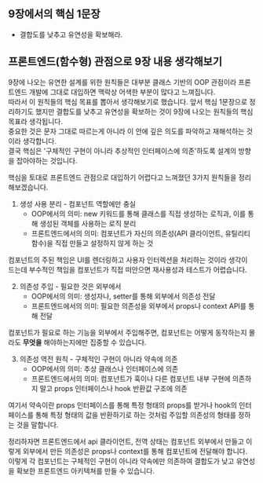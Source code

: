 ## 9장에서의 핵심 1문장
- 결합도를 낮추고 유연성을 확보해라.

## 프론트엔드(함수형) 관점으로 9장 내용 생각해보기
9장에 나오는 유연한 설계를 위한 원칙들은 대부분 클래스 기반의 OOP 관점이라 프론트엔드 개발에 그대로 대입하면 맥락상 어색한 부분이 많다고 느껴집니다.</br>
따라서 이 원칙들의 핵심 목표를 뽑아서 생각해보기로 했습니다. 앞서 핵심 1문장으로 정리하기도 했지만 결합도를 낮추고 유연성을 확보하는 것이 9장에 나오는 원칙들의 핵심 목표라 생각됩니다.</br>
중요한 것은 문자 그대로 따르는게 아니라 이 안에 깊은 의도를 파악하고 재해석하는 것이라 생각합니다.</br>
결국 핵심은 '구체적인 구현이 아니라 추상적인 인터페이스에 의존'하도록 설계의 방향을 잡아야하는 것입니다.

핵심을 토대로 프론트엔드 관점으로 대입하기 어렵다고 느껴졌던 3가지 원칙들을 정리해보겠습니다.
1. 생성 사용 분리 - 컴포넌트 역할에만 충실
   - OOP에서의 의미: new 키워드를 통해 클래스를 직접 생성하는 로직과, 이를 통해 생성된 객체를 사용하는 로직 분리
   - 프론트엔드에서의 의미: 컴포넌트가 자신의 의존성(API 클라이언트, 유틸리티 함수)을 직접 만들고 설정하지 않게 하는 것

컴포넌트의 주된 책임은 UI를 렌더링하고 사용자 인터렉션을 처리하는 것이라 생각이 드는데 부수적인 책임을 컴포넌트가 직접 떠안으면 재사용성과 테스트가 어렵습니다.

2. 의존성 주입 - 필요한 것은 외부에서
   - OOP에서의 의미: 생성자나, setter를 통해 외부에서 의존성 전달
   - 프론트엔드에서의 의미: 필요한 의존성을 외부에서 props나 context API를 통해 전달
   
컴포넌트가 필요로 하는 기능을 외부에서 주입해주면, 컴포넌트는 어떻게 동작하는지 몰라도 **무엇을** 해야하는지에만 집중할 수 있습니다.
  
3. 의존성 역전 원칙 - 구체적인 구현이 아니라 약속에 의존
   - OOP에서의 의미: 추상 클래스나 인터페이스에 의존
   - 프론트엔드에서의 의미: 컴포넌트가 훅이나 다른 컴포넌트 내부 구현에 의존하지 말고 props 인터페이스나 hook 반환값 구조에 의존
  
여기서 약속이란 props 인터페이스를 통해 특정 형태의 props를 받거나 hook의 인터페이스를 통해 특정 형태의 값을 반환하기로 하는 것처럼 주입할 의존성의 형태를 정하는 것을 말합니다.

정리하자면 프론트엔드에서 api 클라이언트, 전역 상태는 컴포넌트 외부에서 만들고 이렇게 외부에서 만든 의존성은 props나 context를 통해 컴포넌트에 전달해야 합니다. 이렇게 각 컴포넌트는 구체적인 구현이 아니라 약속에만 의존하여 결합도가 낮고 유연성을 확보한 프론트엔드 아키텍쳐를 만들 수 있습니다.
